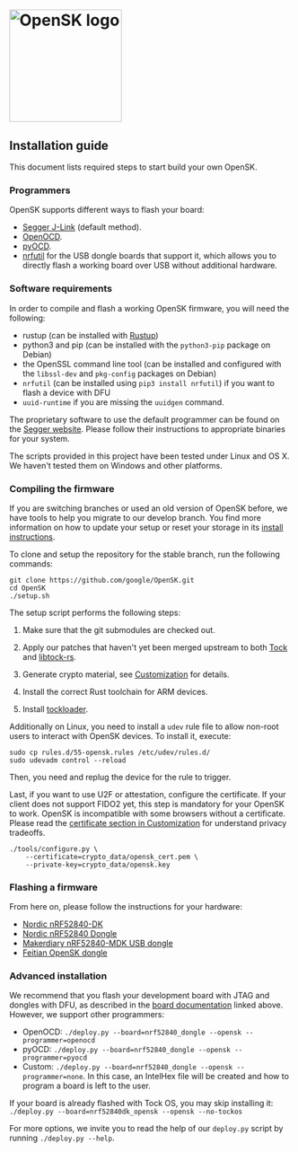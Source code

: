 # <img alt="OpenSK logo" src="img/OpenSK.svg" width="200px">

## Installation guide

This document lists required steps to start build your own OpenSK.

### Programmers

OpenSK supports different ways to flash your board:

*   [Segger J-Link](https://www.segger.com/products/debug-probes/j-link/)
    (default method).
*   [OpenOCD](http://openocd.org/).
*   [pyOCD](https://pypi.org/project/pyocd/).
*   [nrfutil](https://pypi.org/project/nrfutil/) for the USB dongle boards that
    support it, which allows you to directly flash a working board over USB
    without additional hardware.

### Software requirements

In order to compile and flash a working OpenSK firmware, you will need the
following:

*   rustup (can be installed with [Rustup](https://rustup.rs/))
*   python3 and pip (can be installed with the `python3-pip` package on Debian)
*   the OpenSSL command line tool (can be installed and configured with the
    `libssl-dev` and `pkg-config` packages on Debian)
*   `nrfutil` (can be installed using `pip3 install nrfutil`) if you want to flash
    a device with DFU
*   `uuid-runtime` if you are missing the `uuidgen` command.

The proprietary software to use the default programmer can be found on the
[Segger website](https://www.segger.com/downloads/jlink). Please follow their
instructions to appropriate binaries for your system.

The scripts provided in this project have been tested under Linux and OS X. We
haven't tested them on Windows and other platforms.

### Compiling the firmware

If you are switching branches or used an old version of OpenSK before, we have
tools to help you migrate to our develop branch. You find more information on
how to update your setup or reset your storage in its
[install instructions](https://github.com/google/OpenSK/blob/develop/docs/install.md).

To clone and setup the repository for the stable branch, run the following
commands:

```shell
git clone https://github.com/google/OpenSK.git
cd OpenSK
./setup.sh
```

The setup script performs the following steps:

1.  Make sure that the git submodules are checked out.

1.  Apply our patches that haven't yet been merged upstream to both
    [Tock](https://github.com/tock/tock) and
    [libtock-rs](https://github.com/tock/libtock-rs).

1.  Generate crypto material, see [Customization](customization.md) for details.

1.  Install the correct Rust toolchain for ARM devices.

1.  Install [tockloader](https://github.com/tock/tockloader).

Additionally on Linux, you need to install a `udev` rule file to allow non-root
users to interact with OpenSK devices. To install it, execute:

```shell
sudo cp rules.d/55-opensk.rules /etc/udev/rules.d/
sudo udevadm control --reload
```

Then, you need and replug the device for the rule to trigger.

Last, if you want to use U2F or attestation, configure the certificate. If your
client does not support FIDO2 yet, this step is mandatory for your OpenSK to
work. OpenSK is incompatible with some browsers without a certificate. Please
read the
[certificate section in Customization](customization.md#Certificate-considerations)
for understand privacy tradeoffs.

```shell
./tools/configure.py \
    --certificate=crypto_data/opensk_cert.pem \
    --private-key=crypto_data/opensk.key
```

### Flashing a firmware

From here on, please follow the instructions for your hardware:

*   [Nordic nRF52840-DK](boards/nrf52840dk.md)
*   [Nordic nRF52840 Dongle](boards/nrf52840_dongle.md)
*   [Makerdiary nRF52840-MDK USB dongle](boards/nrf52840_mdk.md)
*   [Feitian OpenSK dongle](boards/nrf52840_feitian.md)

### Advanced installation

We recommend that you flash your development board with JTAG and dongles with
DFU, as described in the [board documentation](#Flashing-a-firmware) linked
above. However, we support other programmers:

*   OpenOCD: `./deploy.py --board=nrf52840_dongle --opensk --programmer=openocd`
*   pyOCD: `./deploy.py --board=nrf52840_dongle --opensk --programmer=pyocd`
*   Custom: `./deploy.py --board=nrf52840_dongle --opensk --programmer=none`.
    In this case, an IntelHex file will be created and how to program a board is
    left to the user.

If your board is already flashed with Tock OS, you may skip installing it:
`./deploy.py --board=nrf52840dk_opensk --opensk --no-tockos`

For more options, we invite you to read the help of our `deploy.py` script by
running `./deploy.py --help`.
